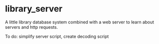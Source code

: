 # library_server
A little library database system combined with a web server to learn about servers and http requests.

To do:
simplify server script, create decoding script
